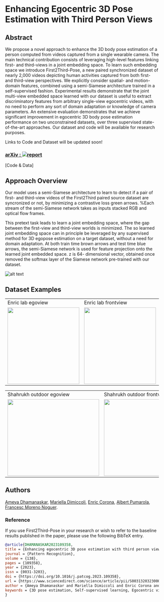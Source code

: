 # Enhancing Egocentric 3D Pose Estimation with Third Person Views

## Abstract

We propose a novel approach to enhance the 3D body pose estimation of a person computed from videos captured from a single wearable camera. 
The  main technical contribution consists of leveraging high-level features linking first- and third-views in a joint embedding space. To learn such embedding space we introduce First2Third-Pose, a new paired synchronized dataset of nearly 2,000 videos depicting human activities captured from both first- and third-view perspectives. We explicitly consider spatial- and motion-domain features,  combined using a semi-Siamese architecture trained in a self-supervised fashion.
Experimental results demonstrate that the joint multi-view embedded space learned with our dataset is useful to extract discriminatory features from arbitrary single-view egocentric videos, with no need to perform any sort of domain adaptation or knowledge of camera parameters. An extensive evaluation demonstrates that we achieve significant improvement in egocentric 3D body pose estimation performance on two unconstrained datasets, over three supervised state-of-the-art approaches. Our dataset and code will be available for research purposes.

Links to Code and Dataset will be updated soon!
### [arXiv : ](https://arxiv.org/pdf/2201.02017.pdf) [![report](https://img.shields.io/badge/arXiv-2201.02017-b31b1b.svg)](https://arxiv.org/abs/2201.02017#)
[Code & Data]

## Approach Overview
Our model uses a semi-Siamese architecture to learn to detect if a pair of first- and third-view videos of the First2Third paired source dataset are syncronized or not, by minimizing a contrastive loss green arrows. %Each stream of the semi-Siamese network takes as inputs stacked RGB and optical flow frames.  

This pretext task leads to learn a joint embedding space, where the gap between the first-view and third-view worlds is minimized. The so learned joint embedding space can in principle be leveraged by any supervised method for 3D egopose estimation on a target dataset, without a need for domain adaptation. At both train time brown arrows and test time blue arrows, the semi-Siamese network is used for feature projection onto the learned joint embedded space. z is 64-
dimensional vector, obtained once removed the softmax layer of the Siamese network pre-trained with our dataset.

![alt text](https://github.com/nudlesoup/First2Third/blob/main/SelfSupervisedModel1.1.png?raw=true)

## Dataset Examples
<table>
  <tr>
    <td>Enric lab egoview</td>
     <td>Enric lab frontview</td>
     <td>Enric lab sideview</td>
     <td>Enric lab topview</td>
  </tr>
  <tr>
    <td><img src="https://github.com/nudlesoup/First2Third/blob/main/enric_basketball_ego.gif" width=235 height=250></td>
    <td><img src="https://github.com/nudlesoup/First2Third/blob/main/enric_basketball_front.gif" width=235 height=250></td>
    <td><img src="https://github.com/nudlesoup/First2Third/blob/main/enric_basketball_side.gif" width=235 height=250></td>
    <td><img src="https://github.com/nudlesoup/First2Third/blob/main/enric_basketball_top.gif" width=235 height=250></td>
  </tr>
 </table>
 
 
 <table>
  <tr>
    <td>Shahrukh outdoor egoview</td>
     <td>Shahrukh outdoor frontview</td>
     <td>Shahrukh outdoor sideview</td>
  </tr>
  <tr>
    <td><img src="https://github.com/nudlesoup/First2Third/blob/main/shahrukh_box_ego.gif" width=300 height=250></td>
    <td><img src="https://github.com/nudlesoup/First2Third/blob/main/shahrukh_box_front.gif" width=300 height=250></td>
    <td><img src="https://github.com/nudlesoup/First2Third/blob/main/shahrukh_box_side.gif" width=300 height=250></td>
  </tr>
 </table>
 
## Authors
[Ameya Dhamanaskar](https://nudlesoup.github.io/), [Mariella Dimiccoli](https://www.iri.upc.edu/people/mdimiccoli/), [Enric Corona](https://www.iri.upc.edu/people/ecorona/), [Albert Pumarola](https://www.albertpumarola.com/), [Francesc Moreno Noguer](http://www.iri.upc.edu/people/fmoreno/).

### Reference
If you use First2Third-Pose in your research or wish to refer to the baseline results published in the paper, please use the following BibTeX entry.

```BibTeX
@article{DHAMANASKAR2023109358,
title = {Enhancing egocentric 3D pose estimation with third person views},
journal = {Pattern Recognition},
volume = {138},
pages = {109358},
year = {2023},
issn = {0031-3203},
doi = {https://doi.org/10.1016/j.patcog.2023.109358},
url = {https://www.sciencedirect.com/science/article/pii/S0031320323000596},
author = {Ameya Dhamanaskar and Mariella Dimiccoli and Enric Corona and Albert Pumarola and Francesc Moreno-Noguer},
keywords = {3D pose estimation, Self-supervised learning, Egocentric vision}
}
```
